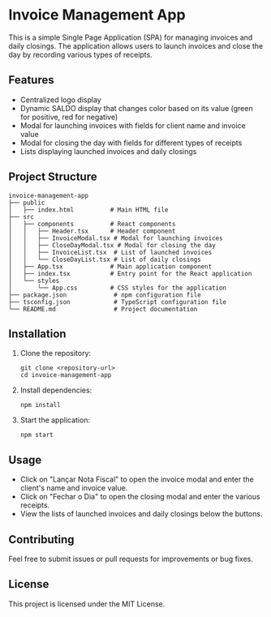 # Invoice Management App

This is a simple Single Page Application (SPA) for managing invoices and daily closings. The application allows users to launch invoices and close the day by recording various types of receipts.

## Features

- Centralized logo display
- Dynamic SALDO display that changes color based on its value (green for positive, red for negative)
- Modal for launching invoices with fields for client name and invoice value
- Modal for closing the day with fields for different types of receipts
- Lists displaying launched invoices and daily closings

## Project Structure

```
invoice-management-app
├── public
│   ├── index.html          # Main HTML file
├── src
│   ├── components          # React components
│   │   ├── Header.tsx      # Header component
│   │   ├── InvoiceModal.tsx # Modal for launching invoices
│   │   ├── CloseDayModal.tsx # Modal for closing the day
│   │   ├── InvoiceList.tsx  # List of launched invoices
│   │   └── CloseDayList.tsx # List of daily closings
│   ├── App.tsx             # Main application component
│   ├── index.tsx           # Entry point for the React application
│   └── styles
│       └── App.css         # CSS styles for the application
├── package.json             # npm configuration file
├── tsconfig.json            # TypeScript configuration file
└── README.md                # Project documentation
```

## Installation

1. Clone the repository:
   ```
   git clone <repository-url>
   cd invoice-management-app
   ```

2. Install dependencies:
   ```
   npm install
   ```

3. Start the application:
   ```
   npm start
   ```

## Usage

- Click on "Lançar Nota Fiscal" to open the invoice modal and enter the client's name and invoice value.
- Click on "Fechar o Dia" to open the closing modal and enter the various receipts.
- View the lists of launched invoices and daily closings below the buttons.

## Contributing

Feel free to submit issues or pull requests for improvements or bug fixes. 

## License

This project is licensed under the MIT License.